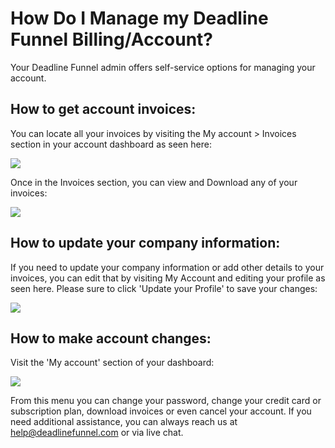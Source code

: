 # How Do I Manage my Deadline Funnel Billing/Account?

Your Deadline Funnel admin offers self-service options for managing your account.

## How to get account invoices:

You can locate all your invoices by visiting the My account &gt; Invoices section in your account dashboard as seen here:

![](https://d33v4339jhl8k0.cloudfront.net/docs/assets/53974d6ce4b0c76107b109d1/images/5a821ba70428634376d00d9b/file-M9gep33LIj.png)

Once in the Invoices section, you can view and Download any of your invoices:

![](https://d33v4339jhl8k0.cloudfront.net/docs/assets/53974d6ce4b0c76107b109d1/images/5a835e732c7d3a4a419916c9/file-2tLQJYGimY.png)

## How to update your company information:

If you need to update your company information or add other details to your invoices, you can edit that by visiting My Account and editing your profile as seen here. Please sure to click 'Update your Profile' to save your changes:

![](https://d33v4339jhl8k0.cloudfront.net/docs/assets/53974d6ce4b0c76107b109d1/images/5a835fa52c7d3a4a419916d0/file-7H5CeonrYp.png)

## How to make account changes:

Visit the 'My account' section of your dashboard:

![](https://d33v4339jhl8k0.cloudfront.net/docs/assets/53974d6ce4b0c76107b109d1/images/5a8360080428634376d0193d/file-%20gFvamAkjpD.png)

From this menu you can change your password, change your credit card or subscription plan, download invoices or even cancel your account. If you need additional assistance, you can always reach us at [help@deadlinefunnel.com](mailto:mailto:help@deadlinefunnel.com) or via live chat.

